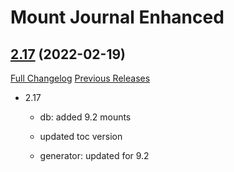 # Mount Journal Enhanced

## [2.17](https://github.com/exochron/MountJournalEnhanced/tree/2.17) (2022-02-19)
[Full Changelog](https://github.com/exochron/MountJournalEnhanced/compare/2.16...2.17) [Previous Releases](https://github.com/exochron/MountJournalEnhanced/releases)

- 2.17  
    - db: added 9.2 mounts  
    - updated toc version  
    - generator: updated for 9.2  